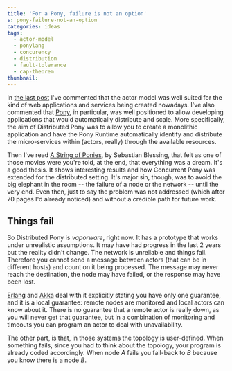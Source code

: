 ```yaml
---
title: 'For a Pony, failure is not an option'
s: pony-failure-not-an-option
categories: ideas
tags:
  - actor-model
  - ponylang
  - concurency
  - distribution
  - fault-tolerance
  - cap-theorem
thumbnail:
---
```


In [the last post][post-1] I've commented that the actor model was well suited for the kind of web applications and services being created nowadays. I've also commented that [Pony], in particular, was well positioned to allow developing applications that would automatically distribute and scale. More specifically, the aim of Distributed Pony was to allow you to create a monolithic application and have the Pony Runtime automatically identify and distribute the micro-services within (actors, really) through the available resources.

Then I've read [A String of Ponies][dpony], by Sebastian Blessing, that felt as one of those movies were you're told, at the end, that everything was a dream. It's a good thesis. It shows interesting results and how Concurrent Pony was extended for the distributed setting. It's major sin, though, was to avoid the big elephant in the room -- the failure of a node or the network -- until the very end. Even then, just to say the problem was not addressed (which after 70 pages I'd already noticed) and without a credible path for future work.

Things fail
-----------

So Distributed Pony is _vaporware_, right now. It has a prototype that works under unrealistic assumptions. It may have had progress in the last 2 years but the reality didn't change. The network is unreliable and things fail. Therefore you cannot send a message between actors (that can be in different hosts) and count on it being processed. The message may never reach the destination, the node may have failed, or the response may have been lost.

[Erlang] and [Akka] deal with it explicitly stating you have only one guarantee, and it is a local guarantee: remote nodes are monitored and local actors can know about it. There is no guarantee that a remote actor is really down, as you will never get that guarantee, but in a combination of monitoring and timeouts you can program an actor to deal with unavailability. 

The other part, is that, in those systems the topology is user-defined. When something fails, since you had to think about the topology, your program is already coded accordingly. When node _A_ fails you fall-back to _B_ because you know there is a node _B_.  

[post-1]: /posts/2016/01/29/ponylang-actor-model/
[pony]: http://www.ponylang.org/
[dpony]: http://www.doc.ic.ac.uk/teaching/distinguished-projects/2013/s.blessing.pdf
[vapor]: https://youtu.be/KvLjy8w1G_U?t=41m10s
[akka]: http://akka.io/
[erlang]: http://www.erlang.org/